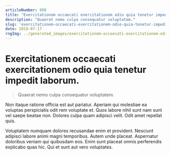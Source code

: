 ```yaml
---
articleNumber: 890
title: "Exercitationem occaecati exercitationem odio quia tenetur impedit laborum."
description: "Quaerat nemo culpa consequatur voluptatem."
slug: 'exercitationem-occaecati-exercitationem-odio-quia-tenetur-impedit-laborum.'
date: 2019-07-17
rngImg: ../generated_images/exercitationem-occaecati-exercitationem-odio-quia-tenetur-impedit-laborum..jpg
---
```


# Exercitationem occaecati exercitationem odio quia tenetur impedit laborum.

> Quaerat nemo culpa consequatur voluptatem.

Non itaque ratione officia est aut pariatur. Aperiam qui molestiae ea voluptas perspiciatis odit rem voluptate et. Quos labore nihil sunt nam sunt vel saepe beatae non. Dolores culpa quam adipisci velit. Odit amet repellat quis.
 Voluptatem numquam dolores recusandae enim et provident. Nesciunt adipisci labore animi magni temporibus. Autem unde placeat. Aspernatur doloribus veniam qui quibusdam eos. Enim sunt placeat omnis perferendis explicabo quas hic. Qui et sunt aut vero voluptates.
